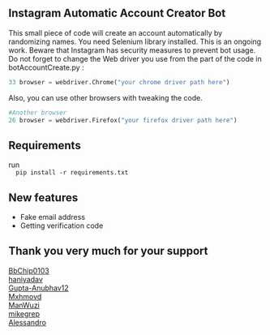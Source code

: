 ## Instagram Automatic Account Creator Bot

<p>This small piece of code will create an account automatically by randomizing names. You need Selenium library installed. This is an ongoing work. Beware that Instagram has security measures to prevent bot usage. Do not forget to change the Web driver you use from the part of the code in botAccountCreate.py :</p>

```Python
33 browser = webdriver.Chrome("your chrome driver path here")
```
Also, you can use other browsers with tweaking the code.
```Python
#Another browser
26 browser = webdriver.Firefox("your firefox driver path here")
```
<h2>Requirements</h2>
<p> run
<code>
  pip install -r requirements.txt
</code> 
</p>

<h2>New features</h2>

<ul>
  <li>Fake email address</li>
  <li>Getting verification code</li>
</ul> 


<h2>Thank you very much for your support</h2>

<a href='https://github.com/BbChip0103'>BbChip0103</a> <br/>
<a href='https://github.com/haniyadav'>haniyadav</a><br/>
<a href='https://github.com/Gupta-Anubhav12'>Gupta-Anubhav12</a><br/>
<a href='https://github.com/Mxhmovd'>Mxhmovd</a><br/>
<a href='https://github.com/ManWuzi'>ManWuzi</a><br/>
<a href='https://github.com/mikegrep'>mikegrep</a><br/>
<a href='https://github.com/NoNameoN-A'>Alessandro</a><br/>

